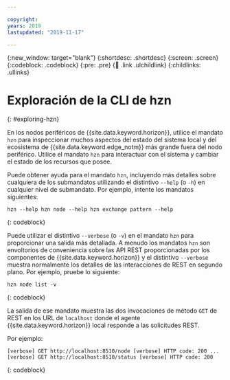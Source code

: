 ```yaml
---

copyright:
years: 2019
lastupdated: "2019-11-17"

---
```


{:new_window: target="blank"}
{:shortdesc: .shortdesc}
{:screen: .screen}
{:codeblock: .codeblock}
{:pre: .pre}
{:child: .link .ulchildlink}
{:childlinks: .ullinks}

# Exploración de la CLI de hzn
{: #exploring-hzn}

En los nodos periféricos de {{site.data.keyword.horizon}}, utilice el mandato `hzn` para inspeccionar muchos aspectos del estado del sistema local y del ecosistema de {{site.data.keyword.edge_notm}} más grande fuera del nodo periférico. Utilice el mandato `hzn` para interactuar con el sistema y cambiar el estado de los recursos que posee.

Puede obtener ayuda para el mandato `hzn`, incluyendo más detalles sobre cualquiera de los submandatos utilizando el distintivo `--help` (o `-h`) en cualquier nivel de submandato. Por ejemplo, intente los mandatos siguientes:

```
hzn --help hzn node --help hzn exchange pattern --help
```
{: codeblock}

Puede utilizar el distintivo `--verbose` (o `-v`) en el mandato `hzn` para proporcionar una salida más detallada. A menudo los mandatos `hzn` son envoltorios de conveniencia sobre las API REST proporcionadas por los componentes de {{site.data.keyword.horizon}} y el distintivo `--verbose` muestra normalmente los detalles de las interacciones de REST en segundo plano. Por ejemplo, pruebe lo siguiente:

```
hzn node list -v
```  
{: codeblock}

La salida de ese mandato muestra las dos invocaciones de método `GET` de REST en los URL de `localhost` donde el agente {{site.data.keyword.horizon}} local responde a las solicitudes REST.

Por ejemplo:

```
[verbose] GET http://localhost:8510/node [verbose] HTTP code: 200 ...
[verbose] GET http://localhost:8510/status [verbose] HTTP code: 200
```  
{: codeblock}
